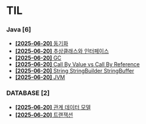 # TIL
 
### Java [6]
- [**[2025-06-20]**  동기화](https://github.com/A-lass/TIL/blob/main/Java/동기화.md)
- [**[2025-06-20]**  추상클래스와 인터페이스](https://github.com/A-lass/TIL/blob/main/Java/추상클래스와_인터페이스.md)
- [**[2025-06-20]**  GC](https://github.com/A-lass/TIL/blob/main/Java/GC.md)
- [**[2025-06-20]**  Call By Value vs Call By Reference](https://github.com/A-lass/TIL/blob/main/Java/Call_By_Value_vs_Call_By_Reference.md)
- [**[2025-06-20]**  String StringBuilder StringBuffer](https://github.com/A-lass/TIL/blob/main/Java/String_StringBuilder_StringBuffer.md)
- [**[2025-06-20]**  JVM](https://github.com/A-lass/TIL/blob/main/Java/JVM.md)
### DATABASE [2]
- [**[2025-06-20]**  관계 데이터 모델](https://github.com/A-lass/TIL/blob/main/DATABASE/관계_데이터_모델.md)
- [**[2025-06-20]**  트랜잭션](https://github.com/A-lass/TIL/blob/main/DATABASE/트랜잭션.md)
